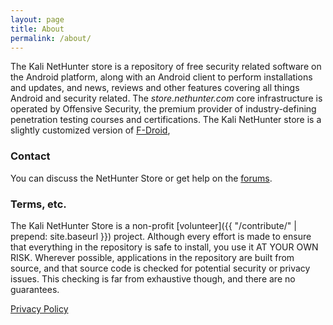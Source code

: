 ```yaml
---
layout: page
title: About
permalink: /about/
---
```


The Kali NetHunter store is a repository of free security related software on the Android platform, along with an Android client to perform installations and updates, and news, reviews and other features covering all things Android and security related.
The _store.nethunter.com_ core infrastructure is operated by Offensive Security, the premium provider of industry-defining penetration testing courses and certifications.
The Kali NetHunter store is a slightly customized version of [F-Droid](https://f-droif.org), 

### Contact

You can discuss the NetHunter Store or get help on the [forums](https://forums.kali.org/).

### Terms, etc.

The Kali NetHunter Store is a non-profit [volunteer]({{ "/contribute/" | prepend: site.baseurl }}) project. Although every effort is made to ensure that everything in the repository is safe to install, you use it AT YOUR OWN RISK. Wherever possible, applications in the repository are built from source, and that source code is checked for potential security or privacy issues. This checking is far from exhaustive though, and there are no guarantees.

[Privacy Policy](https://www.offensive-security.com/privacy-policy/)

